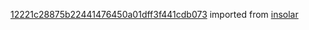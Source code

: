 [12221c28875b22441476450a01dff3f441cdb073](https://github.com/insolar/insolar/commit/12221c28875b22441476450a01dff3f441cdb073) imported from [insolar](https://github.com/insolar/insolar)
